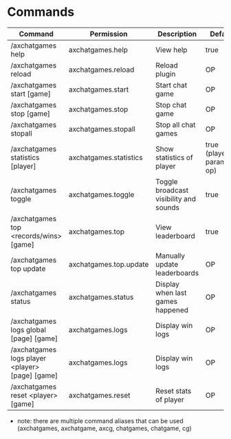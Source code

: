 # Commands

| Command                                            | Permission             | Description                            | Default                    |
|----------------------------------------------------|------------------------|----------------------------------------|----------------------------|
| /axchatgames help                                  | axchatgames.help       | View help                              | true                       |
| /axchatgames reload                                | axchatgames.reload     | Reload plugin                          | OP                         |
| /axchatgames start [game]                          | axchatgames.start      | Start chat game                        | OP                         |
| /axchatgames stop [game]                           | axchatgames.stop       | Stop chat game                         | OP                         |
| /axchatgames stopall                               | axchatgames.stopall    | Stop all chat games                    | OP                         |
| /axchatgames statistics [player]                   | axchatgames.statistics | Show statistics of player              | true (player parameter op) |
| /axchatgames toggle                                | axchatgames.toggle     | Toggle broadcast visibility and sounds | true                       |
| /axchatgames top &lt;records/wins> [game]          | axchatgames.top        | View leaderboard                       | true                       |
| /axchatgames top update                            | axchatgames.top.update | Manually update leaderboards           | OP                         |
| /axchatgames status                                | axchatgames.status     | Display when last games happened       | OP                         |
| /axchatgames logs global [page] [game]             | axchatgames.logs       | Display win logs                       | OP                         |
| /axchatgames logs player &lt;player> [page] [game] | axchatgames.logs       | Display win logs                       | OP                         |
| /axchatgames reset &lt;player> [game]              | axchatgames.reset      | Reset stats of player                  | OP                         |

* note: there are multiple command aliases that can be used (axchatgames, axchatgame, axcg, chatgames, chatgame, cg)